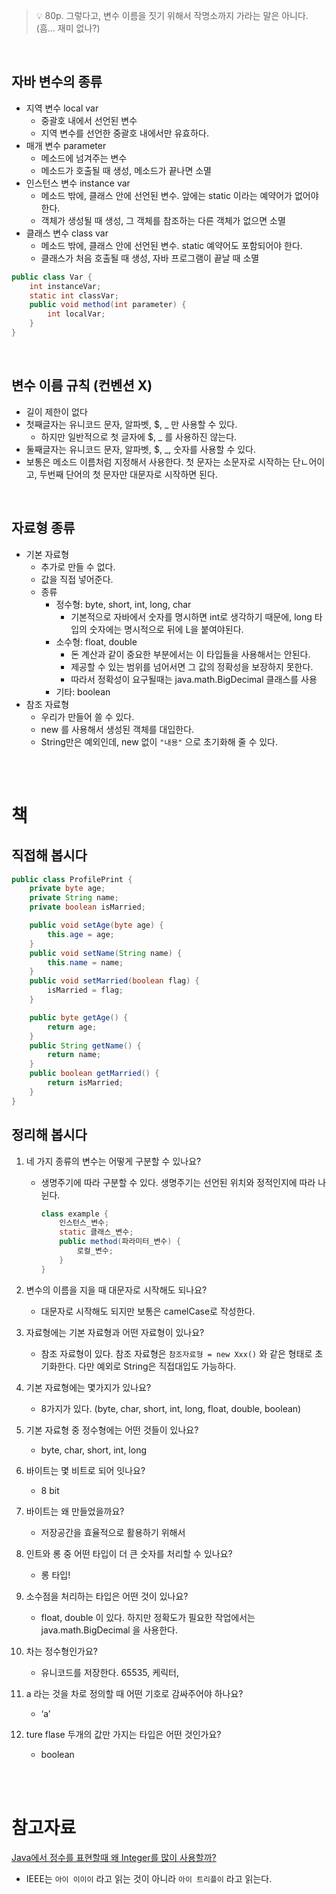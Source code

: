 
> 💡 80p. 그렇다고, 변수 이름을 짓기 위해서 작명소까지 가라는 말은 아니다. (흠… 재미 없나?)

<br/>

## 자바 변수의 종류

- 지역 변수 local var
    - 중괄호 내에서 선언된 변수
    - 지역 변수를 선언한 중괄호 내에서만 유효하다.
- 매개 변수 parameter
    - 메소드에 넘겨주는 변수
    - 메소드가 호출될 때 생성, 메소드가 끝나면 소멸
- 인스턴스 변수 instance var
    - 메소드 밖에, 클래스 안에 선언된 변수. 앞에는 static 이라는 예약어가 없어야 한다.
    - 객체가 생성될 때 생성, 그 객체를 참조하는 다른 객체가 없으면 소멸
- 클래스 변수 class var
    - 메소드 밖에, 클래스 안에 선언된 변수. static 예약어도 포함되어야 한다.
    - 클래스가 처음 호출될 때 생성, 자바 프로그램이 끝날 때 소멸

```java
public class Var {
	int instanceVar;
	static int classVar;
	public void method(int parameter) {
		int localVar;
	}
}
```

<br/>

## 변수 이름 규칙 (컨벤션 X)

- 길이 제한이 없다
- 첫째글자는 유니코드 문자, 알파벳, $, _ 만 사용할 수 있다.
    - 하지만 일반적으로 첫 글자에 $, _ 를 사용하진 않는다.
- 둘째글자는 유니코드 문자, 알파벳, $, _, 숫자를 사용할 수 있다.
- 보통은 메소드 이름처럼 지정해서 사용한다. 첫 문자는 소문자로 시작하는 단ㄴ어이고, 두번째 단어의 첫 문자만 대문자로 시작하면 된다.

<br/>

## 자료형 종류

- 기본 자료형
    - 추가로 만들 수 없다.
    - 값을 직접 넣어준다.
    - 종류
        - 정수형: byte, short, int, long, char
            - 기본적으로 자바에서 숫자를 명시하면 int로 생각하기 때문에, long 타입의 숫자에는 명시적으로 뒤에 L을 붙여야된다.
        - 소수형: float, double
            - 돈 계산과 같이 중요한 부분에서는 이 타입들을 사용해서는 안된다.
            - 제공할 수 있는 범위를 넘어서면 그 값의 정확성을 보장하지 못한다.
            - 따라서 정확성이 요구될때는 java.math.BigDecimal 클래스를 사용
        - 기타: boolean
- 참조 자료형
    - 우리가 만들어 쓸 수 있다.
    - new 를 사용해서 생성된 객체를 대입한다.
    - String만은 예외인데, new 없이 `"내용"` 으로 초기화해 줄 수 있다.
    
<br/><br/>

# 책

## 직접해 봅시다

```java
public class ProfilePrint {
    private byte age;
    private String name;
    private boolean isMarried;

    public void setAge(byte age) {
        this.age = age;
    }
    public void setName(String name) {
        this.name = name;
    }
    public void setMarried(boolean flag) {
        isMarried = flag;
    }

    public byte getAge() {
        return age;
    }
    public String getName() {
        return name;
    }
    public boolean getMarried() {
        return isMarried;
    }
}
```

## 정리해 봅시다

1. 네 가지 종류의 변수는 어떻게 구분할 수 있나요?
    - 생명주기에 따라 구분할 수 있다. 생명주기는 선언된 위치와 정적인지에 따라 나뉜다.
        
        ```java
        class example {
        	인스턴스_변수;
        	static 클래스_변수;
        	public method(파라미터_변수) {
        		로컬_변수;
        	}
        }
        ```
        
2. 변수의 이름을 지을 때 대문자로 시작해도 되나요?
    - 대문자로 시작해도 되지만 보통은 camelCase로 작성한다.
3. 자료형에는 기본 자료형과 어떤 자료형이 있나요?
    - 참조 자료형이 있다. 참조 자료형은 `참조자료형 = new Xxx()` 와 같은 형태로 초기화한다. 다만 예외로 String은 직접대입도 가능하다.
4. 기본 자료형에는 몇가지가 있나요?
    - 8가지가 있다. (byte, char, short, int, long, float, double, boolean)
5. 기본 자료형 중 정수형에는 어떤 것들이 있나요?
    - byte, char, short, int, long
6. 바이트는 몇 비트로 되어 잇나요?
    - 8 bit
7. 바이트는 왜 만들었을까요?
    - 저장공간을 효율적으로 활용하기 위해서
8. 인트와 롱 중 어떤 타입이 더 큰 숫자를 처리할 수  있나요?
    - 롱 타입!
9. 소수점을 처리하는 타입은 어떤 것이 있나요?
    - float, double 이 있다. 하지만 정확도가 필요한 작업에서는 java.math.BigDecimal 을 사용한다.
10. 차는 정수형인가요?
    - 유니코드를 저장한다. 65535, 케릭터,
11. a 라는 것을 차로 정의할 때 어떤 기호로 감싸주어야 하나요?
    - ‘a’
12. ture flase 두개의 값만 가지는 타입은 어떤 것인가요?
    - boolean

<br/><br/>

# 참고자료

[Java에서  정수를 표현할때 왜 Integer를 많이 사용할까?](https://syundev.tistory.com/217)

- IEEE는 `아이 이이이` 라고 읽는 것이 아니라 `아이 트리플이` 라고 읽는다.
